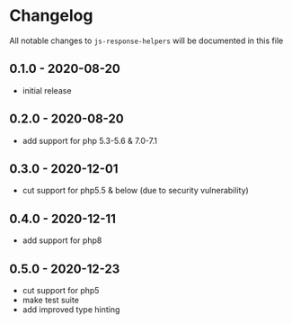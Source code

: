 # Changelog

All notable changes to `js-response-helpers` will be documented in this file

## 0.1.0 - 2020-08-20
- initial release


## 0.2.0 - 2020-08-20
- add support for php 5.3-5.6 & 7.0-7.1


## 0.3.0 - 2020-12-01
- cut support for php5.5 & below (due to security vulnerability)


## 0.4.0 - 2020-12-11
- add support for php8


## 0.5.0 - 2020-12-23
- cut support for php5
- make test suite
- add improved type hinting
